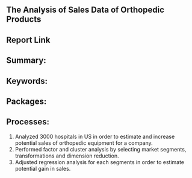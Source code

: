 <h2>The Analysis of Sales Data of Orthopedic Products</h2>

<h2>Report Link</h2>

<h2>Summary:</h2>
<p></p>

<h2>Keywords:</h2>
<p></p>

<h2>Packages:</h2>
<p></p>

<h2>Processes:</h2>
<p>
<ol>
  <li>Analyzed 3000 hospitals in US in order to estimate and increase potential sales of orthopedic equipment for a company.</li> 
  <li>Performed factor and cluster analysis by selecting market segments, transformations and dimension reduction.</li>
  <li>Adjusted regression analysis for each segments in order to estimate potential gain in sales.</li>
<ol>
</p>
